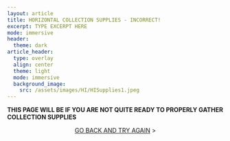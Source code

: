 ```yaml
---
layout: article
title: HORIZONTAL COLLECTION SUPPLIES - INCORRECT!
excerpt: TYPE EXCERPT HERE
mode: immersive
header:
  theme: dark
article_header:
  type: overlay
  align: center
  theme: light
  mode: immersive
  background_image:
    src: /assets/images/HI/HISupplies1.jpeg
---
```


**THIS PAGE WILL BE IF YOU ARE NOT QUITE READY TO PROPERLY GATHER COLLECTION SUPPLIES**


<p align="center">
<a class="button button--outline-primary button--pill" href="HorizontalBackground">GO BACK AND TRY AGAIN</a> ></p>